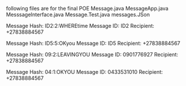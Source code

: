 following files are for the final POE 
Message.java
MessageApp.java
MesssageInterface.java
Message.Test.java
messages.JSon

Message Hash: ID2:2:WHEREtime
Message ID: ID2
Recipient: +27838884567

Message Hash: ID5:5:OKyou
Message ID: ID5
Recipient: +27838884567

Message Hash: 09:2:LEAVINGYOU
Message ID: 0901776927
Recipient: +27838884567

Message Hash: 04:1:OKYOU
Message ID: 0433531010
Recipient: +27838884567
